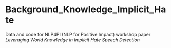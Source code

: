 # Background_Knowledge_Implicit_Hate

Data and code for NLP4PI (NLP for Positive Impact) workshop paper *Leveraging World Knowledge in Implicit Hate Speech Detection*
